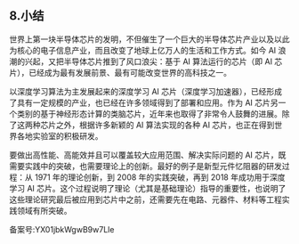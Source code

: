 ## 8.小结
世界上第一块半导体芯片的发明，不但催生了一个巨大的半导体芯片产业以及以此为核心的电子信息产业，而且改变了地球上亿万人的生活和工作方式。如今 AI 浪潮的兴起，又把半导体芯片推到了风口浪尖：基于 AI 算法运行的芯片（即 AI 芯片），已经成为最有发展前景、最有可能改变世界的高科技之一。 


以深度学习算法为主发展起来的深度学习 AI 芯片（深度学习加速器），已经形成了具有一定规模的产业，也已经在许多领域得到了部署和应用。作为 AI 芯片另一个类别的基于神经形态计算的类脑芯片，近年来也取得了非常令人鼓舞的进展。除了这两种芯片之外，根据许多新颖的 AI 算法实现的各种 AI 芯片，也正在得到世界各地实验室的积极研发。 


要做出高性能、高能效并且可以覆盖较大应用范围、解决实际问题的 AI 芯片，既需要实践中的突破，也需要理论上的创新。最好的例子是新型元件忆阻器的研发过程：从 1971 年的理论创新，到 2008 年的实践突破，再到 2018 年成功用于深度学习 AI 芯片。这个过程说明了理论（尤其是基础理论）指导的重要性，也说明了这些理论研究最后被应用到芯片中之前，还需要先在电路、元器件、材料等工程实践领域有所突破。 


备案号:YX01jbkWgwB9w7Lle


